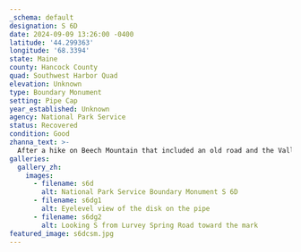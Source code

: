 ```yaml
---
_schema: default
designation: S 6D
date: 2024-09-09 13:26:00 -0400
latitude: '44.299363'
longitude: '68.3394'
state: Maine
county: Hancock County
quad: Southwest Harbor Quad
elevation: Unknown
type: Boundary Monument
setting: Pipe Cap
year_established: Unknown
agency: National Park Service
status: Recovered
condition: Good
zhanna_text: >-
  After a hike on Beech Mountain that included an old road and the Valley Trail, we were hiking back to the car along Lurvey Spring Road when we came across two Acadia boundary markers just meters apart from one another. S 6D was the second one we found; S 7 is just west of this marker. They are both in good condition.
galleries:
  gallery_zh:
    images:
      - filename: s6d
        alt: National Park Service Boundary Monument S 6D
      - filename: s6dg1
        alt: Eyelevel view of the disk on the pipe
      - filename: s6dg2
        alt: Looking S from Lurvey Spring Road toward the mark                
featured_image: s6dcsm.jpg
---
```

